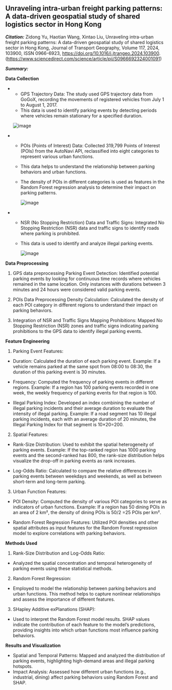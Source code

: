 ## Unraveling intra-urban freight parking patterns: A data-driven geospatial study of shared logistics sector in Hong Kong 

***Citation:***
Zidong Yu, Haotian Wang, Xintao Liu, Unraveling intra-urban freight parking patterns: A data-driven geospatial study of shared logistics sector in Hong Kong, Journal of Transport Geography,
Volume 117, 2024, 103900, ISSN 0966-6923, https://doi.org/10.1016/j.jtrangeo.2024.103900. (https://www.sciencedirect.com/science/article/pii/S0966692324001091)

***Summary:***

**Data Collection**
- - GPS Trajectory Data: The study used GPS trajectory data from GoGoX, recording the movements of registered vehicles from July 1 to August 1, 2017.
  - This data is used to identify parking events by detecting periods where vehicles remain stationary for a specified duration.
    
  ![image](https://github.com/shradha125/TBD-Center-Freight-Data-Research-Project/assets/69496783/dcdebb4c-5279-4515-8f7c-e546af75e3e6)

- - POIs (Points of Interest) Data: Collected 319,799 Points of Interest (POIs) from the AutoNavi API, reclassified into eight categories to represent various urban functions.
  - This data helps to understand the relationship between parking behaviors and urban functions.
  - The density of POIs in different categories is used as features in the Random Forest regression analysis to determine their impact on parking patterns.

    ![image](https://github.com/shradha125/TBD-Center-Freight-Data-Research-Project/assets/69496783/1f9361a7-2758-4ba5-8076-d4926a83690e)

- - NSR (No Stopping Restriction) Data and Traffic Signs: Integrated No Stopping Restriction (NSR) data and traffic signs to identify roads where parking is prohibited.
  - This data is used to identify and analyze illegal parking events.
    
    ![image](https://github.com/shradha125/TBD-Center-Freight-Data-Research-Project/assets/69496783/08fd7248-0ec5-4feb-aeff-10c0e7450e19)

**Data Preprocessing**

1. GPS data preprocessing
     Parking Event Detection: Identified potential parking events by looking for continuous time records where vehicles remained in the same location. Only instances with durations between 3 minutes and 24 hours were considered valid parking events.

2. POIs Data Preprocessing
     Density Calculation: Calculated the density of each POI category in different regions to understand their impact on parking behaviors.

3. Integration of NSR and Traffic Signs
     Mapping Prohibitions: Mapped No Stopping Restriction (NSR) zones and traffic signs indicating parking prohibitions to the GPS data to identify illegal parking events.

**Feature Engineering**

1. Parking Event Features:

- Duration: Calculated the duration of each parking event.
  Example: If a vehicle remains parked at the same spot from 08:00 to 08:30, the duration of this parking event is 30 minutes.
  
- Frequency: Computed the frequency of parking events in different regions.
  Example: If a region has 100 parking events recorded in one week, the weekly frequency of parking events for that region is 100.
  
- Illegal Parking Index: Developed an index combining the number of illegal parking incidents and their average duration to evaluate the intensity of illegal parking.
    Example: If a road segment has 10 illegal parking incidents, each with an average duration of 20 minutes, the Illegal Parking Index for that segment is 10×20=200.

2. Spatial Features:

- Rank-Size Distribution: Used to exhibit the spatial heterogeneity of parking events.
  Example: If the top-ranked region has 1000 parking events and the second-ranked has 800, the rank-size distribution helps visualize the drop-off in parking events as rank increases.
  
- Log-Odds Ratio: Calculated to compare the relative differences in parking events between weekdays and weekends, as well as between short-term and long-term parking.

3. Urban Function Features:

- POI Density: Computed the density of various POI categories to serve as indicators of urban functions.
  Example: If a region has 50 dining POIs in an area of 2 km², the density of dining POIs is 50/2 =25 POIs per km².

- Random Forest Regression Features: Utilized POI densities and other spatial attributes as input features for the Random Forest regression model to explore correlations with parking behaviors.

**Methods Used**

1. Rank-Size Distribution and Log-Odds Ratio:

- Analyzed the spatial concentration and temporal heterogeneity of parking events using these statistical methods.

2. Random Forest Regression:

- Employed to model the relationship between parking behaviors and urban functions. This method helps to capture nonlinear relationships and assess the importance of different features.

3. SHapley Additive exPlanations (SHAP):

- Used to interpret the Random Forest model results. SHAP values indicate the contribution of each feature to the model’s predictions, providing insights into which urban functions most influence parking behaviors.

**Results and Visualization**

- Spatial and Temporal Patterns: Mapped and analyzed the distribution of parking events, highlighting high-demand areas and illegal parking hotspots.
- Impact Analysis: Assessed how different urban functions (e.g., industrial, dining) affect parking behaviors using Random Forest and SHAP.

